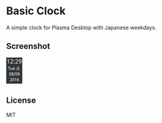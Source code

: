 # Basic Clock

A simple clock for Plasma Desktop with Japanese weekdays.

## Screenshot

![screenshot](/contents/images/screenshot.png)

## License

MIT
